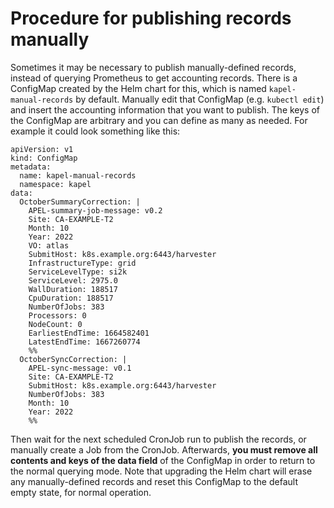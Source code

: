 # Procedure for publishing records manually

Sometimes it may be necessary to publish manually-defined records, instead of querying Prometheus to get accounting records.
There is a ConfigMap created by the Helm chart for this, which is named `kapel-manual-records` by default.
Manually edit that ConfigMap (e.g. `kubectl edit`) and insert the accounting information that you want to publish.
The keys of the ConfigMap are arbitrary and you can define as many as needed.
For example it could look something like this:
```
apiVersion: v1
kind: ConfigMap
metadata:
  name: kapel-manual-records
  namespace: kapel
data:
  OctoberSummaryCorrection: |
    APEL-summary-job-message: v0.2
    Site: CA-EXAMPLE-T2
    Month: 10
    Year: 2022
    VO: atlas
    SubmitHost: k8s.example.org:6443/harvester
    InfrastructureType: grid
    ServiceLevelType: si2k
    ServiceLevel: 2975.0
    WallDuration: 188517
    CpuDuration: 188517
    NumberOfJobs: 383
    Processors: 0
    NodeCount: 0
    EarliestEndTime: 1664582401
    LatestEndTime: 1667260774
    %%
  OctoberSyncCorrection: |
    APEL-sync-message: v0.1
    Site: CA-EXAMPLE-T2
    SubmitHost: k8s.example.org:6443/harvester
    NumberOfJobs: 383
    Month: 10
    Year: 2022
    %%
```

Then wait for the next scheduled CronJob run to publish the records, or manually create a Job from the CronJob.
Afterwards, __you must remove all contents and keys of the data field__ of the ConfigMap in order to return to the normal querying mode.
Note that upgrading the Helm chart will erase any manually-defined records and reset this ConfigMap to the default empty state, for normal operation.
